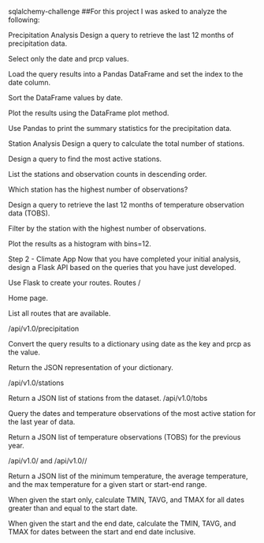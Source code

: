 
sqlalchemy-challenge
##For this project I was asked to analyze the following:

Precipitation Analysis
Design a query to retrieve the last 12 months of precipitation data.

Select only the date and prcp values.

Load the query results into a Pandas DataFrame and set the index to the date column.

Sort the DataFrame values by date.

Plot the results using the DataFrame plot method.

Use Pandas to print the summary statistics for the precipitation data.

Station Analysis
Design a query to calculate the total number of stations.

Design a query to find the most active stations.

List the stations and observation counts in descending order.

Which station has the highest number of observations?

Design a query to retrieve the last 12 months of temperature observation data (TOBS).

Filter by the station with the highest number of observations.

Plot the results as a histogram with bins=12.

Step 2 - Climate App
Now that you have completed your initial analysis, design a Flask API based on the queries that you have just developed.

Use Flask to create your routes.
Routes
/

Home page.

List all routes that are available.

/api/v1.0/precipitation

Convert the query results to a dictionary using date as the key and prcp as the value.

Return the JSON representation of your dictionary.

/api/v1.0/stations

Return a JSON list of stations from the dataset.
/api/v1.0/tobs

Query the dates and temperature observations of the most active station for the last year of data.

Return a JSON list of temperature observations (TOBS) for the previous year.

/api/v1.0/<start> and /api/v1.0/<start>/<end>

Return a JSON list of the minimum temperature, the average temperature, and the max temperature for a given start or start-end range.

When given the start only, calculate TMIN, TAVG, and TMAX for all dates greater than and equal to the start date.

When given the start and the end date, calculate the TMIN, TAVG, and TMAX for dates between the start and end date inclusive.
